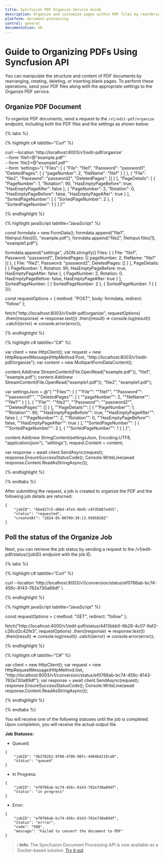 ```yaml
---
title: Syncfusion PDF Organize Service Guide
description: Organize and customize pages within PDF files by reordering, rotating, deleting, or inserting blank pages using the PDF Organize Service.
platform: document-processing
control: general
documentation: UG
---
```


# Guide to Organizing PDFs Using Syncfusion API

You can manipulate the structure and content of PDF documents by rearranging, rotating, deleting, or inserting blank pages. To perform these operations, send your PDF files along with the appropriate settings to the Organize PDF service.

## Organize PDF Document

To organize PDF documents, send a request to the `/v1/edit-pdf/organize` endpoint, including both the PDF files and the settings as shown below:

{% tabs %}

{% highlight c# tabtitle="Curl" %}

curl --location 'http://localhost:8003/v1/edit-pdf/organize' \
--form 'file1=@"example.pdf"' \
--form 'file2=@"example1.pdf"' \
--form 'settings="{
  \"Files\": [
    {
      \"File\": \"file1\",
      \"Password\": \"password1\",
      \"DeletedPages\": [
        { \"pageNumber\": 2, \"fileName\": \"file1\" }
      ]
    },
    {
      \"File\": \"file2\",
      \"Password\": \"password2\",
      \"DeletedPages\": []
    }
  ],
  \"PageDetails\": [
    {
      \"PageNumber\": 1,
      \"Rotation\": 90,
      \"HasEmptyPageBefore\": true,
      \"HasEmptyPageAfter\": false
    },
    {
      \"PageNumber\": 2,
      \"Rotation\": 0,
      \"HasEmptyPageBefore\": false,
      \"HasEmptyPageAfter\": true
    }
  ],
  \"SortedPageNumber\": [
    { \"SortedPageNumber\": 2 },
    { \"SortedPageNumber\": 1 }
  ]
}"'

{% endhighlight %}

{% highlight javaScript tabtitle="JavaScript" %}

const formdata = new FormData();
formdata.append("file1", fileInput.files[0], "example.pdf");
formdata.append("file2", fileInput.files[1], "example1.pdf");

formdata.append("settings", JSON.stringify({
  Files: [
    {
      File: "file1",
      Password: "password1",
      DeletedPages: [{ pageNumber: 2, fileName: "file1" }]
    },
    {
      File: "file2",
      Password: "password2",
      DeletedPages: []
    }
  ],
  PageDetails: [
    {
      PageNumber: 1,
      Rotation: 90,
      HasEmptyPageBefore: true,
      HasEmptyPageAfter: false
    },
    {
      PageNumber: 2,
      Rotation: 0,
      HasEmptyPageBefore: false,
      HasEmptyPageAfter: true
    }
  ],
  SortedPageNumber: [
    { SortedPageNumber: 2 },
    { SortedPageNumber: 1 }
  ]
}));

const requestOptions = {
  method: "POST",
  body: formdata,
  redirect: "follow"
};

fetch("http://localhost:8003/v1/edit-pdf/organize", requestOptions)
  .then((response) => response.text())
  .then((result) => console.log(result))
  .catch((error) => console.error(error));

{% endhighlight %}

{% highlight c# tabtitle="C#" %}

var client = new HttpClient();
var request = new HttpRequestMessage(HttpMethod.Post, "http://localhost:8003/v1/edit-pdf/organize");
var content = new MultipartFormDataContent();

content.Add(new StreamContent(File.OpenRead("example.pdf")), "file1", "example.pdf");
content.Add(new StreamContent(File.OpenRead("example1.pdf")), "file2", "example1.pdf");

var settingsJson = @"{
  ""Files"": [
    {
      ""File"": ""file1"",
      ""Password"": ""password1"",
      ""DeletedPages"": [
        { ""pageNumber"": 2, ""fileName"": ""file1"" }
      ]
    },
    {
      ""File"": ""file2"",
      ""Password"": ""password2"",
      ""DeletedPages"": []
    }
  ],
  ""PageDetails"": [
    {
      ""PageNumber"": 1,
      ""Rotation"": 90,
      ""HasEmptyPageBefore"": true,
      ""HasEmptyPageAfter"": false
    },
    {
      ""PageNumber"": 2,
      ""Rotation"": 0,
      ""HasEmptyPageBefore"": false,
      ""HasEmptyPageAfter"": true
    }
  ],
  ""SortedPageNumber"": [
    { ""SortedPageNumber"": 2 },
    { ""SortedPageNumber"": 1 }
  ]
}";

content.Add(new StringContent(settingsJson, Encoding.UTF8, "application/json"), "settings");
request.Content = content;

var response = await client.SendAsync(request);
response.EnsureSuccessStatusCode();
Console.WriteLine(await response.Content.ReadAsStringAsync());

{% endhighlight %}

{% endtabs %}

After submitting the request, a job is created to organize the PDF and the following job details are returned:

```
{
    "jobID": "6be827c5-d86d-4fe5-9bd5-c8fd5887a455",
    "status": "requested",
    "createdAt": "2024-05-06T09:39:13.9505828Z"
}
```

## Poll the status of the Organize Job

Next, you can retrieve the job status by sending a request to the /v1/edit-pdf/status/{jobID} endpoint with the job ID.

{% tabs %}

{% highlight c# tabtitle="Curl" %}

curl --location 'http://localhost:8003/v1/conversion/status/ef0766ab-bc74-456c-8143-782e730a89df' \

{% endhighlight %}

{% highlight javaScript tabtitle="JavaScript" %}

const requestOptions = {
  method: "GET",
  redirect: "follow"
};

fetch("http://localhost:4000/v1/edit-pdf/status/4413bbb5-6b26-4c07-9af2-c26cd2c42fe3", requestOptions)
  .then((response) => response.text())
  .then((result) => console.log(result))
  .catch((error) => console.error(error));

{% endhighlight %} 

{% highlight c# tabtitle="C#" %}

var client = new HttpClient();
var request = new HttpRequestMessage(HttpMethod.Get, "http://localhost:8003/v1/conversion/status/ef0766ab-bc74-456c-8143-782e730a89df");
var response = await client.SendAsync(request);
response.EnsureSuccessStatusCode();
Console.WriteLine(await response.Content.ReadAsStringAsync());

{% endhighlight %} 

{% endtabs %}

You will receive one of the following statuses until the job is completed. Upon completion, you will receive the actual output file.

**Job Statuses:**

- Queued:

```
{
    "jobID": "4b2782b2-9f08-478b-98fc-4464bd219ca0",
    "status": "queued"
}
```
- In Progress:

```
{
    "jobID": "ef0766ab-bc74-456c-8143-782e730a89df",
    "status": "in progress"
}
```
- Error:

```
{
    "jobID": "ef0766ab-bc74-456c-8143-782e730a89df",
    "status": "errror",
    "code": "500",
    "message": "Failed to convert the document to PDF"        
}
```

><span>ℹ️ **Info:**</span> The Syncfusion Document Processing API is now available as a Docker-based solution. [Try it out](https://hub.docker.com/r/syncfusion/document-processing-apis)
